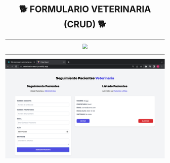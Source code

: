 <h1 align="center"> 🐕 FORMULARIO VETERINARIA (CRUD) 🐕 </h1>
<hr />

<!-- [![linkedin](https://img.shields.io/static/v1?label=&message=linkedin&color=0e76a8&logo=linkedin&logoColor=white&style=for-the-badge)](https://www.linkedin.com/in/eduardofierropro)  -->
<p align="center">
  <a href="https://veterinaria-react-js.netlify.app/" target="_blank">
<img src="https://i.ibb.co/rpXCktn/Demo.png" />
</a>
</p>
<hr />

![Fondo-Portada-Proyecto](https://github.com/Brian-David-01/CITAS-REACT-VITE/blob/main/Imagen%20de%20proyecto.png)
